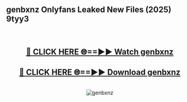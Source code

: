 <h2>genbxnz Onlyfans Leaked New Files (2025) 9tyy3</h2>
<br>
<div align="center">
<h2><a href="https://mediafiles.top/genbxnz&ref=git" rel="nofollow">🔴 CLICK HERE 🌐==►► Watch genbxnz</a></h2>
<h2><a href="https://mediafiles.top/genbxnz&ref=git" rel="nofollow">🔴 CLICK HERE 🌐==►► Download genbxnz</a></h2>
<br>
<a href="https://mediafiles.top/genbxnz&ref=git" rel="nofollow" data-target="animated-image.originalLink"><img src="https://i.ibb.co.com/xMMVF88/686577567.gif" alt="genbxnz" style="max-width: 100%; display: inline-block;" data-target="animated-image.originalImage"></a>
</div>
<br>
<br>